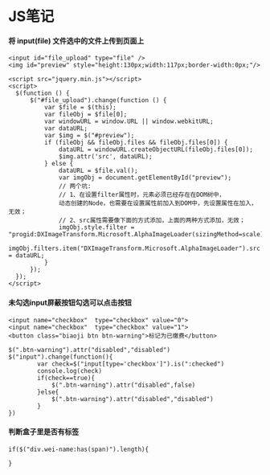 # JS笔记

#### 将 input(file) 文件选中的文件上传到页面上

    <input id="file_upload" type="file" />
    <img id="preview" style="height:130px;width:117px;border-width:0px;"/>

    <script src="jquery.min.js"></script>
    <script>
      $(function () {
          $("#file_upload").change(function () {
              var $file = $(this);
              var fileObj = $file[0];
              var windowURL = window.URL || window.webkitURL;
              var dataURL;
              var $img = $("#preview");
              if (fileObj && fileObj.files && fileObj.files[0]) {
                  dataURL = windowURL.createObjectURL(fileObj.files[0]);
                  $img.attr('src', dataURL);
              } else {
                  dataURL = $file.val();
                  var imgObj = document.getElementById("preview");
                  // 两个坑:
                  // 1、在设置filter属性时，元素必须已经存在在DOM树中，
                  动态创建的Node，也需要在设置属性前加入到DOM中，先设置属性在加入，无效；
                  // 2、src属性需要像下面的方式添加，上面的两种方式添加，无效；
                  imgObj.style.filter = "progid:DXImageTransform.Microsoft.AlphaImageLoader(sizingMethod=scale)";
                  imgObj.filters.item("DXImageTransform.Microsoft.AlphaImageLoader").src = dataURL;
              }
          });
      });
    </script> 

#### 未勾选input屏蔽按钮勾选可以点击按钮
    <input name="checkbox"  type="checkbox" value="0">
    <input name="checkbox"  type="checkbox" value="1">
    <button class="biaoji btn btn-warning">标记为已缴费</button>

    $(".btn-warning").attr("disabled","disabled")
    $("input").change(function(){
            var check=$("input[type='checkbox']").is(":checked")
            console.log(check)
            if(check==true){
                $(".btn-warning").attr("disabled",false)
            }else{
                $(".btn-warning").attr("disabled","disabled")
            }   
    }) 

#### 判断盒子里是否有标签

    if($("div.wei-name:has(span)").length){
    
    }

    




